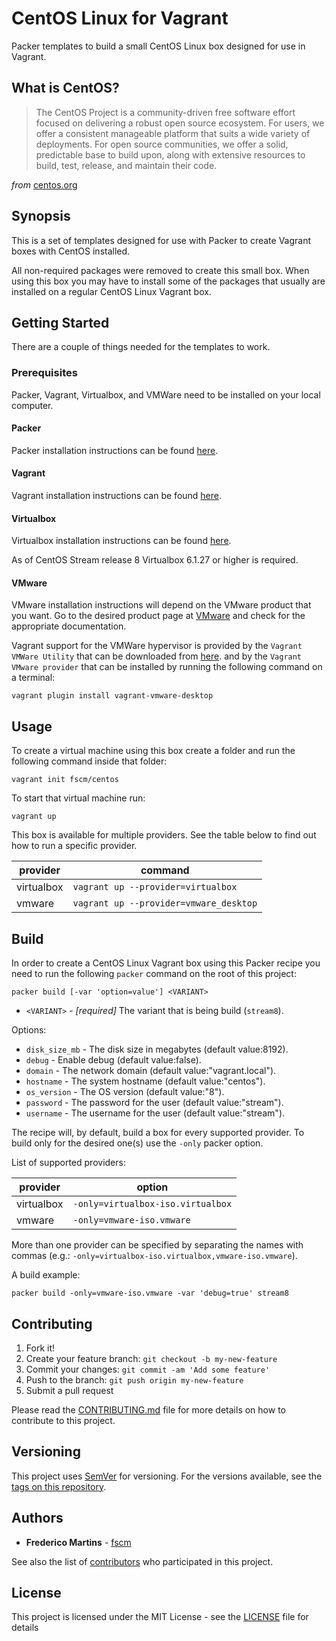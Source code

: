 # CentOS Linux for Vagrant

Packer templates to build a small CentOS Linux box designed for use in Vagrant.

## What is CentOS?

> The CentOS Project is a community-driven free software effort focused on delivering a robust open source ecosystem. For users, we offer a consistent manageable platform that suits a wide variety of deployments. For open source communities, we offer a solid, predictable base to build upon, along with extensive resources to build, test, release, and maintain their code.

*from* [centos.org](https://www.centos.org)

## Synopsis

This is a set of templates designed for use with Packer to create Vagrant
boxes with CentOS installed.

All non-required packages were removed to create this small box. When using
this box you may have to install some of the packages that usually are
installed on a regular CentOS Linux Vagrant box.

## Getting Started

There are a couple of things needed for the templates to work.

### Prerequisites

Packer, Vagrant, Virtualbox, and VMWare need to be installed on your local
computer.

#### Packer

Packer installation instructions can be found
[here](https://www.packer.io/docs/install).

#### Vagrant

Vagrant installation instructions can be found
[here](https://www.vagrantup.com/docs/installation).

#### Virtualbox

Virtualbox installation instructions can be found
[here](https://www.virtualbox.org/wiki/Downloads).

As of CentOS Stream release 8 Virtualbox 6.1.27 or higher is required.

#### VMware

VMware installation instructions will depend on the VMware product that you
want. Go to the desired product page at [VMware](https://www.vmware.com) and
check for the appropriate documentation.

Vagrant support for the VMWare hypervisor is provided by the `Vagrant VMWare
Utility` that can be downloaded from [here](https://www.vagrantup.com/vmware/downloads).
and by the `Vagrant VMware provider` that can be installed by running the
following command on a terminal:

```shell
vagrant plugin install vagrant-vmware-desktop
```

## Usage

To create a virtual machine using this box create a folder and run the
following command inside that folder:

```shell
vagrant init fscm/centos
```

To start that virtual machine run:

```shell
vagrant up
```

This box is available for multiple providers. See the table below to find out
how to run a specific provider.

|  provider  |  command                               |
|------------|----------------------------------------|
| virtualbox | `vagrant up --provider=virtualbox`     |
| vmware     | `vagrant up --provider=vmware_desktop` |

## Build

In order to create a CentOS Linux Vagrant box using this Packer recipe you need
to run the following `packer` command on the root of this project:

```shell
packer build [-var 'option=value'] <VARIANT>
```

- `<VARIANT>` - *[required]* The variant that is being build (`stream8`).

Options:

- `disk_size_mb` - The disk size in megabytes (default value:8192).
- `debug` - Enable debug (default value:false).
- `domain` - The network domain (default value:"vagrant.local").
- `hostname` - The system hostname (default value:"centos").
- `os_version` - The OS version (default value:"8").
- `password` - The password for the user (default value:"stream").
- `username` - The username for the user (default value:"stream").

The recipe will, by default, build a box for every supported provider. To build
only for the desired one(s) use the `-only` packer option.

List of supported providers:

|  provider  |  option                           |
|------------|-----------------------------------|
| virtualbox | `-only=virtualbox-iso.virtualbox` |
| vmware     | `-only=vmware-iso.vmware`         |

More than one provider can be specified by separating the names with commas
(e.g.: `-only=virtualbox-iso.virtualbox,vmware-iso.vmware`).

A build example:

```shell
packer build -only=vmware-iso.vmware -var 'debug=true' stream8
```

## Contributing

1. Fork it!
2. Create your feature branch: `git checkout -b my-new-feature`
3. Commit your changes: `git commit -am 'Add some feature'`
4. Push to the branch: `git push origin my-new-feature`
5. Submit a pull request

Please read the [CONTRIBUTING.md](CONTRIBUTING.md) file for more details on how
to contribute to this project.

## Versioning

This project uses [SemVer](http://semver.org/) for versioning. For the versions
available, see the [tags on this repository](https://github.com/fscm/packer-vagrant-centos/tags).

## Authors

- **Frederico Martins** - [fscm](https://github.com/fscm)

See also the list of [contributors](https://github.com/fscm/packer-vagrant-centos/contributors)
who participated in this project.

## License

This project is licensed under the MIT License - see the [LICENSE](LICENSE)
file for details
